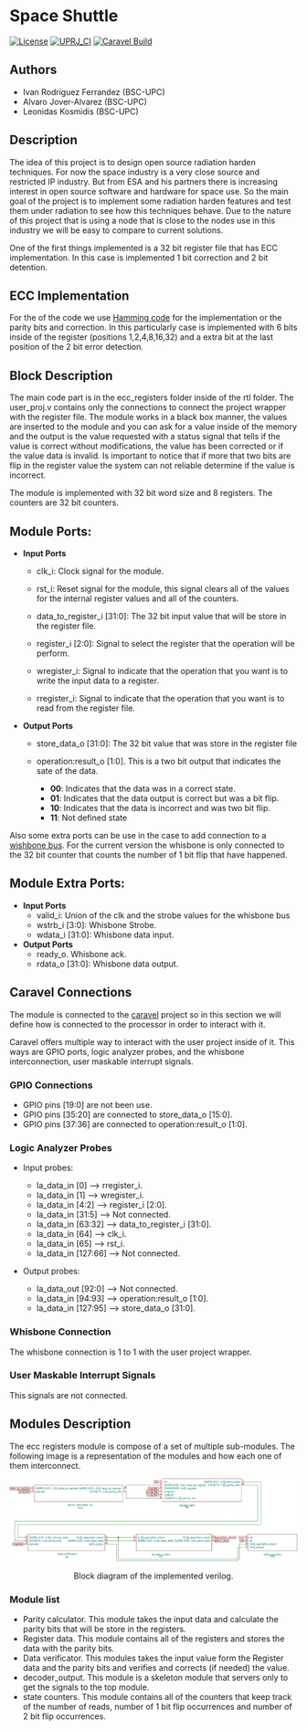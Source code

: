 # **Space Shuttle**

[![License](https://img.shields.io/badge/License-Apache%202.0-blue.svg)](https://opensource.org/licenses/Apache-2.0) [![UPRJ_CI](https://github.com/efabless/caravel_project_example/actions/workflows/user_project_ci.yml/badge.svg)](https://github.com/efabless/caravel_project_example/actions/workflows/user_project_ci.yml) [![Caravel Build](https://github.com/efabless/caravel_project_example/actions/workflows/caravel_build.yml/badge.svg)](https://github.com/efabless/caravel_project_example/actions/workflows/caravel_build.yml)

## **Authors**
- Ivan Rodriguez Ferrandez (BSC-UPC)
- Alvaro Jover-Alvarez (BSC-UPC)
- Leonidas Kosmidis (BSC-UPC)
## **Description**
The idea of this project is to design open source radiation harden techniques. For now the space industry is a very close source and restricted IP industry.  But from ESA and his partners there is increasing interest in open source software and hardware for space use. So the main goal of the project is to implement some radiation harden features and test them under radiation to see how this techniques behave. Due to the nature of this project that is using a node that is close to the nodes use in this industry we will be easy to compare to current solutions.

One of the first things implemented is a 32 bit register file that has ECC implementation. In this case is implemented 1 bit correction and 2 bit detention.

## **ECC Implementation**
For the   of the code we use [Hamming code](https://en.wikipedia.org/wiki/Hamming_code#:~:text=In%20computer%20science%20and%20telecommunication,without%20detection%20of%20uncorrected%20errors.) for the implementation or the parity bits and correction.
In this particularly case is implemented with 6 bits inside of the register (positions 1,2,4,8,16,32) and a extra bit at the last position of the 2 bit error detection.
## **Block Description**
The main code part is in the ecc_registers folder inside of the rtl folder. The user_proj.v contains only the connections to connect the project wrapper with the register file. The module works in a black box manner, the values are inserted to the module and you can ask for a value inside of the memory and the output is the value requested with a status signal that tells if the value is correct without modifications, the value has been corrected or if the value data is invalid. Is important to notice that if more that two bits are flip in the register value the system can not reliable determine if the value is incorrect.

The module is implemented with 32 bit word size and 8 registers. The counters are 32 bit counters.


## Module Ports:
- **Input Ports**
  -  clk_i: Clock signal for the module.
  
  -  rst_i: Reset signal for the module, this signal clears all of the values for the internal register values and all of the counters.
  
  - data_to_register_i [31:0]: The 32 bit input value that will be store in the register file.

  - register_i [2:0]: Signal to select the register that the operation will be perform.

  - wregister_i: Signal to indicate that the operation that you want is to write the input data to a register.
  
  - rregister_i: Signal to indicate that the operation that you want is to read from the register file.
- **Output Ports**
  - store_data_o [31:0]: The 32 bit value that was store in the register file

  - operation:result_o [1:0]. This is a two bit output that indicates the sate of the data.  
    - **00**: Indicates that the data was in a correct state.
    - **01**: Indicates that the data output is correct but was a bit flip.
    - **10**: Indicates that the data is incorrect and was two bit flip.
    - **11**: Not defined state

Also some extra ports can be use in the case to add connection to a [wishbone bus](https://en.wikipedia.org/wiki/Wishbone_(computer_bus)). For the current version the whisbone is only connected to the 32 bit counter that counts the number of 1 bit flip that have happened.
## Module Extra Ports:
- **Input Ports**
  - valid_i: Union of the clk and the strobe values for the whisbone bus
  - wstrb_i [3:0]: Whisbone Strobe.
  - wdata_i [31:0]: Whisbone data input. 
- **Output Ports**
  - ready_o. Whisbone ack.
  - rdata_o [31:0]: Whisbone data output.

## Caravel Connections
The module is connected to the [caravel](https://github.com/efabless/caravel) project so in this section we will define how is connected to the processor in order to interact with it.

Caravel offers multiple way to interact with the user project inside of it. This ways are GPIO ports, logic analyzer probes, and the whisbone interconnection, user maskable interrupt signals. 

### **GPIO Connections**
- GPIO pins [19:0] are not been use.
- GPIO pins [35:20] are connected to store_data_o [15:0].
- GPIO pins [37:36] are connected to operation:result_o [1:0].
  
### **Logic Analyzer Probes**
- Input probes: 
  - la_data_in [0]       ⟶ rregister_i.
  - la_data_in [1]       ⟶ wregister_i.
  - la_data_in [4:2]     ⟶ register_i [2:0].
  - la_data_in [31:5]    ⟶ Not connected.
  - la_data_in [63:32]   ⟶ data_to_register_i [31:0].
  - la_data_in [64]      ⟶ clk_i.
  - la_data_in [65]      ⟶ rst_i.
  - la_data_in [127:66]  ⟶ Not connected.
  
- Output probes:
  - la_data_out [92:0]  ⟶ Not connected.
  - la_data_in [94:93]  ⟶ operation:result_o [1:0].
  - la_data_in [127:95] ⟶ store_data_o [31:0].

### **Whisbone Connection**

The whisbone connection is 1 to 1 with the user project wrapper. 

### **User Maskable Interrupt Signals**

This signals are not connected. 


## **Modules Description**
The ecc registers module is compose of a set of multiple sub-modules. The following image is a representation of the modules and how each one of them interconnect.

![](readme_data/output-crop.jpg)
<div align="center"> Block diagram of the implemented verilog. </div>

### **Module list**
- Parity calculator. This module takes the input data and calculate the parity bits that will be store in the registers.
- Register data. This module contains all of the registers and stores the data with the parity bits.
- Data verificator. This modules takes the input value form the Register data and the parity bits and verifies and corrects (if needed) the value.
- decoder_output. This module is a skeleton module that servers only to get the signals to the top module.
- state counters. This module contains all of the counters that keep track of the number of reads, number of 1 bit flip occurrences and number of 2 bit flip occurrences.
